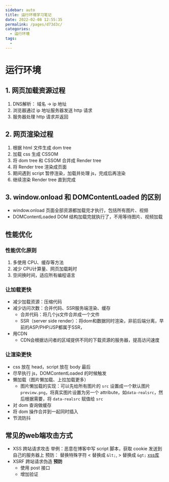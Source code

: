 ```yaml
---
sidebar: auto
title: 运行环境学习笔记
date: 2022-02-08 12:55:35
permalink: /pages/d73d3c/
categories: 
  - 运行环境
tags: 
  - 
---
```

# 运行环境

## 1. 网页加载资源过程
1. DNS解析： 域名 -> ip 地址
2. 浏览器通过 ip 地址服务器发送 http 请求
3. 服务器处理 http 请求并返回

## 2. 网页渲染过程
1. 根据 html 文件生成 dom tree
2. 加载 css 生成 CSSOM
3. 将 dom tree 和 CSSOM 合并成 Render tree
4. 将 Render tree 渲染成页面
5. 期间遇到 script 暂停渲染，加载并处理 js，完成后再渲染
6. 继续渲染 Render tree 直到完成

## 3. window.onload 和 DOMContentLoaded 的区别
- window.onload
页面全部资源都加载完才执行，包括所有图片、视频
- DOMContentLoaded
DOM 结构加载完就执行了，不用等待图片、视频加载

## 性能优化

### 性能优化原则
1. 多使用 CPU、缓存等方法
2. 减少 CPU计算量、网页加载耗时
3. 空间换时间，适应所有编程语言
### 让加载更快
- 减少加载资源：压缩代码
- 减少访问次数：合并代码、SSR服务端渲染、缓存
    - 合并代码：将几个js文件合并成一个文件
    - SSR（server side render）：将dom和数据同时渲染，非前后端分离，早前的ASP/PHP/JSP都属于SSR，
- 用CDN
    - CDN会根据访问者的区域提供不同的下载资源的服务器，提高访问速度
### 让渲染更快
- css 放在 head，script 放在 body 最后
- 尽早执行 js，DOMContentLoaded 的时候触发
- 懒加载（图片懒加载、上拉加载更多）
    - 图片懒加载的实现：可以先给所有图片的 `src` 设置成一个默认图片`preview.png`，将真实图片设置为另一个 attribute，如`data-realsrc`，然后根据需要，将 `data-realsrc` 赋值给 `src`
- 对 dom 查询做缓存
- 将 dom 操作合并到一起同时插入
- 节流防抖

## 常见的web端攻击方式
- XSS 跨站请求攻击
    举例：恶意在博客中写 script 脚本，获取 cookie 发送到自己的服务器上
    预防： 替换特殊字符 < 替换成 `&lt;`, > 替换成 `&gt;`
    [xss库](https://www.npmjs.com/package/xss)
- XSRF 跨站请求伪造
    **预防**
    - 使用 post 接口
    - 增加验证